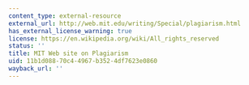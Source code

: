 ```yaml
---
content_type: external-resource
external_url: http://web.mit.edu/writing/Special/plagiarism.html
has_external_license_warning: true
license: https://en.wikipedia.org/wiki/All_rights_reserved
status: ''
title: MIT Web site on Plagiarism
uid: 11b1d088-70c4-4967-b352-4df7623e0860
wayback_url: ''
---
```

